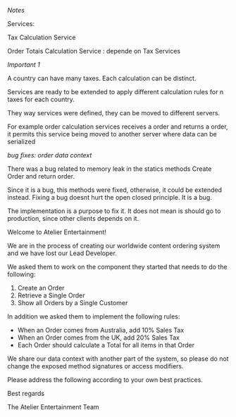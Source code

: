 *Notes*

Services: 

Tax Calculation Service

Order Totais Calculation Service : depende on Tax Services

*Important 1*

A country can have many taxes. Each calculation can be distinct. 

Services are ready to be extended to apply different calculation rules for n taxes for each country.

They way services were defined, they can be moved to different servers.

For example order calculation services receives a order and returns a order, it permits this service being moved to another server where data can be serialized

*bug fixes: order data context*

There was a bug related to memory leak in the statics methods Create Order and return order.

Since it is a bug, this methods were fixed, otherwise, it could be extended instead. Fixing a bug doesnt hurt the open closed principle. It is a bug.

The implementation is a purpose to fix it. It does not mean is should go to production, since other clients depends on it. 



Welcome to Atelier Entertainment!

We are in the process of creating our worldwide content ordering system and we have lost our Lead Developer.

We asked them to work on the component they started that needs to do the following:

1. Create an Order
2. Retrieve a Single Order
3. Show all Orders by a Single Customer

In addition we asked them to implement the following rules:

* When an Order comes from Australia, add 10% Sales Tax
* When an Order comes from the UK, add 20% Sales Tax
* Each Order should calculate a Total for all items in that Order

We share our data context with another part of the system, so please do not change the exposed method signatures or access modifiers.

Please address the following according to your own best practices.

Best regards

The Atelier Entertainment Team

